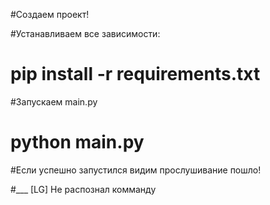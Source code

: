 #Создаем проект!

#Устанавливаем все зависимости:
#  pip install -r requirements.txt

#Запускаем main.py

# python main.py


#Если успешно запустился видим прослушивание пошло!

#___ [LG] Не распознал комманду
